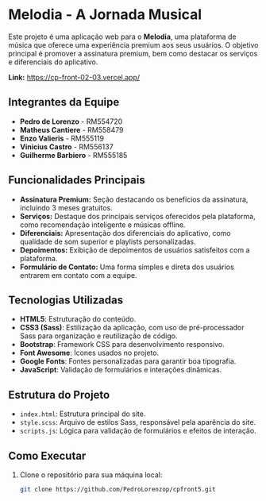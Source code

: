 # Melodia - A Jornada Musical

Este projeto é uma aplicação web para o **Melodia**, uma plataforma de música que oferece uma experiência premium aos seus usuários. O objetivo principal é promover a assinatura premium, bem como destacar os serviços e diferenciais do aplicativo.

**Link:** https://cp-front-02-03.vercel.app/

## Integrantes da Equipe

- **Pedro de Lorenzo** - RM554720
- **Matheus Cantiere** - RM558479
- **Enzo Valieris** - RM555119
- **Vinicius Castro** - RM556137
- **Guilherme Barbiero** - RM555185

## Funcionalidades Principais

- **Assinatura Premium:** Seção destacando os benefícios da assinatura, incluindo 3 meses gratuitos.
- **Serviços:** Destaque dos principais serviços oferecidos pela plataforma, como recomendação inteligente e músicas offline.
- **Diferenciais:** Apresentação dos diferenciais do aplicativo, como qualidade de som superior e playlists personalizadas.
- **Depoimentos:** Exibição de depoimentos de usuários satisfeitos com a plataforma.
- **Formulário de Contato:** Uma forma simples e direta dos usuários entrarem em contato com a equipe.

## Tecnologias Utilizadas

- **HTML5**: Estruturação do conteúdo.
- **CSS3 (Sass)**: Estilização da aplicação, com uso de pré-processador Sass para organização e reutilização de código.
- **Bootstrap**: Framework CSS para desenvolvimento responsivo.
- **Font Awesome**: Ícones usados no projeto.
- **Google Fonts**: Fontes personalizadas para garantir boa tipografia.
- **JavaScript**: Validação de formulários e interações dinâmicas.

## Estrutura do Projeto

- `index.html`: Estrutura principal do site.
- `style.scss`: Arquivo de estilos Sass, responsável pela aparência do site.
- `scripts.js`: Lógica para validação de formulários e efeitos de interação.
  
## Como Executar

1. Clone o repositório para sua máquina local:
   ```bash
   git clone https://github.com/PedroLorenzop/cpfront5.git

